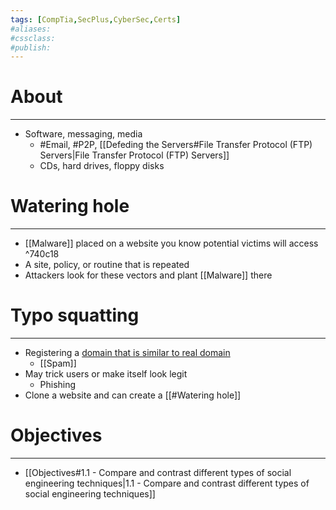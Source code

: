 ```yaml
---
tags: [CompTia,SecPlus,CyberSec,Certs]
#aliases:
#cssclass:
#publish:
---
```


# About
---
- Software, messaging, media
	- #Email, #P2P, [[Defeding the Servers#File Transfer Protocol (FTP) Servers|File Transfer Protocol (FTP) Servers]]
	- CDs, hard drives, floppy disks

# Watering hole
---
- [[Malware]] placed on a website you know potential victims will access ^740c18
- A site, policy, or routine that is repeated
- Attackers look for these vectors and plant [[Malware]] there

# Typo squatting
---
- Registering a <u>domain that is similar to real domain</u>
	- [[Spam]]
- May trick users or make itself look legit
	- Phishing
- Clone a website and can create a [[#Watering hole]]

# Objectives
---
- [[Objectives#1.1 - Compare and contrast different types of social engineering techniques|1.1 - Compare and contrast different types of social engineering techniques]]